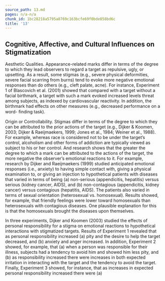 ```yaml
---
source_path: 13.md
pages: n/a-n/a
chunk_id: 1bc28218a5795a8769c163bcfe69f0bde858bd6c
title: '13'
---
```

## Cognitive, Affective, and Cultural Inﬂuences on Stigmatization

Aesthetic Qualities. Appearance-related marks differ in terms of the degree to which they lead observers to regard a target as repulsive, ugly, or upsetting. As a result, some stigmas (e.g., severe physical deformities, severe facial scarring from burns) tend to evoke more negative emotional responses than do others (e.g., cleft palate, acne). For instance, Experiment 1 of Blascovich et al. (2001) showed that compared with a target without a facial birthmark, a target with such a mark evoked increased levels threat among subjects, as indexed by cardiovascular reactivity. In addition, the birthmark had effects on other measures (e.g., decreased performance on a word- ﬁnding task).

Origin or Controllability. Stigmas differ in terms of the degree to which they can be attributed to the prior actions of the target (e.g., Dijker & Koomen, 2003; Dijker & Raeijmaekers, 1999; Jones et al., 1984; Weiner et al., 1988). For example, whereas race is considered not to be under the target’s control, alcoholism and other forms of addiction are typically viewed as subject to his or her control. And research shows that the greater the degree to which a mark can be attributed to the actions of the target, the more negative the observer’s emotional reactions to it. For example, research by Dijker and Raeijmaekers (1999) studied anticipated emotional responses (i.e., anxiety) to having simple contact with, giving a physical examination to, or giving an injection to hypothetical patients with diseases that varied in terms of being (a) non-serious (appendicitis, hepatitis) versus serious (kidney cancer, AIDS), and (b) non-contagious (appendicitis, kidney cancer) versus contagious (hepatitis, AIDS). The patients also varied in terms of sexual orientation (heterosexual vs. homosexual). Results showed, for example, that friendly feelings were lower toward homosexuals than heterosexuals with contagious diseases. One plausible explanation for this is that the homosexuals brought the diseases upon themselves.

In three experiments, Dijker and Koomen (2003) studied the effects of personal responsibility for a stigma on emotional reactions to hypothetical interactions with stigmatized targets. Results of Experiment 1 revealed that as personal responsibility increased (a) pity and the desire to help the target decreased, and (b) anxiety and anger increased. In addition, Experiment 2 showed, for example, that (a) when a person was responsible for their illness, subjects had a tendency to avoid him and showed him less pity, and (b) as responsibility increased there were increases in both expected irritation in interacting with the target and the tendency to avoid the target. Finally, Experiment 3 showed, for instance, that as increases in expected personal responsibility increased there were (a)
